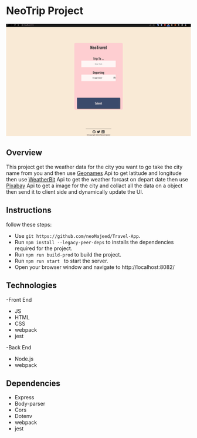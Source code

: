 # NeoTrip Project

![demo](demo/Demo.gif?raw=true)

## Overview
This project get the weather data for the city you want to go take the city name from you and then use [Geonames](http://www.geonames.org/export/web-services.html) Api to get latitude and longitude then use [WeatherBit](https://www.weatherbit.io/account/create) Api to get the weather forcast on depart date then use [Pixabay](https://pixabay.com/api/docs/) Api to get a image for the city and collact all the data on a object then send it to client side and dynamically update the UI. 

## Instructions

follow these steps:

- Use ``git https://github.com/neoMajeed/Travel-App``.
- Run ``npm install --legacy-peer-deps`` to installs the dependencies required for the project.
- Run ``npm run build-prod`` to build the project.
- Run ``npm run start `` to start the server.
- Open your browser window and navigate to http://localhost:8082/ 
  
## Technologies 
-Front End
*   JS
*   HTML
*   CSS
*   webpack
*   jest
    
-Back End
*   Node.js
*   webpack    

## Dependencies
-   Express
-   Body-parser
-   Cors
-   Dotenv
-   webpack
-   jest

